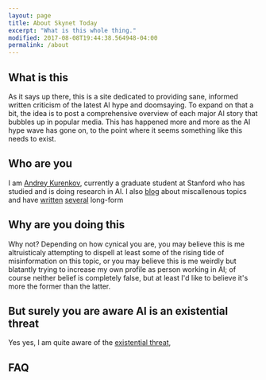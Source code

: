 ```yaml
---
layout: page
title: About Skynet Today
excerpt: "What is this whole thing."
modified: 2017-08-08T19:44:38.564948-04:00
permalink: /about
---
```


## What is this
As it says up there, this is a site dedicated to providing sane, informed written criticism of the latest AI hype and doomsaying. To expand on that a bit, the idea is to post a comprehensive overview of each major AI story that bubbles up in popular media. This has happened more and more as the AI hype wave has gone on, to the point where it seems something like this needs to exist.

## Who are you
I am [Andrey Kurenkov](http://www.andreykurenkov.com/about/), currently a graduate student at Stanford who has studied and is doing research in AI. I also [blog](http://www.andreykurenkov.com/writing/) about miscallenous topics and have [written](http://www.andreykurenkov.com/writing/a-brief-history-of-neural-nets-and-deep-learning/) [several](http://www.andreykurenkov.com/writing/a-brief-history-of-game-ai/) long-form 

## Why are you doing this
Why not? Depending on how cynical you are, you may believe this is me altruisticaly attempting to dispell at least some of the rising tide of misinformation on this topic, or you may believe this is me weirdly but blatantly trying to increase my own profile as person working in AI; of course neither belief is completely false, but at least I'd like to believe it's more the former than the latter. 

## But surely you are aware AI is an existential threat
Yes yes, I am quite aware of the [existential threat](https://waitbutwhy.com/2015/01/artificial-intelligence-revolution-1.html),

## FAQ

